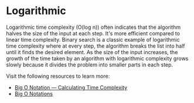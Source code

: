 # Logarithmic

Logarithmic time complexity (O(log n)) often indicates that the algorithm halves the size of the input at each step. It's more efficient compared to linear time complexity. Binary search is a classic example of logarithmic time complexity where at every step, the algorithm breaks the list into half until it finds the desired element. As the size of the input increases, the growth of the time taken by an algorithm with logarithmic complexity grows slowly because it divides the problem into smaller parts in each step.

Visit the following resources to learn more:

- [Big O Notation — Calculating Time Complexity](https://www.youtube.com/watch?v=Z0bH0cMY0E8)
- [Big O Notations](https://www.youtube.com/watch?v=V6mKVRU1evU)
